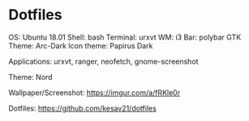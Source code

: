 
# Dotfiles

OS: Ubuntu 18.01
Shell: bash
Terminal: urxvt
WM: i3
Bar: polybar
GTK Theme: Arc-Dark
Icon theme: Papirus Dark

Applications: urxvt, ranger, neofetch, gnome-screenshot

Theme: Nord

Wallpaper/Screenshot: https://imgur.com/a/fRKle0r

Dotfiles: https://github.com/kesav21/dotfiles
